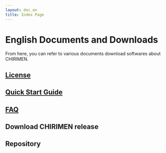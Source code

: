 ```yaml
---
layout: doc_en
title: Index Page
---
```


# English Documents and Downloads

From here, you can refer to various documents download softwares about CHIRIMEN. 

## [License](../../license/)

## [Quick Start Guide](quickStart.html)

## [FAQ](FAQ.html)

## Download CHIRIMEN release

## Repository